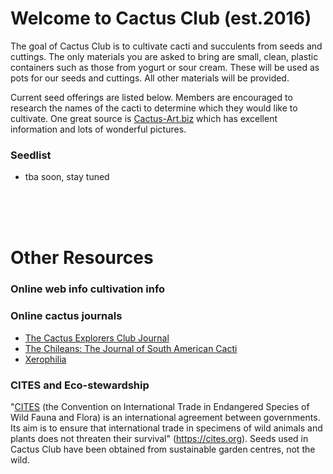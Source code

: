 # Welcome to Cactus Club (est.2016)

The goal of Cactus Club is to cultivate cacti and succulents from seeds and cuttings. The only materials you are asked to bring are small, clean, plastic containers such as those from yogurt or sour cream. These will be used as pots for our seeds and cuttings. All other materials will be provided.

Current seed offerings are listed below. Members are encouraged to research the names of the cacti to determine which they would like to cultivate. One great source is [Cactus-Art.biz](http://www.cactus-art.biz/gallery/Photo_gallery_abc_cactus.htm) which has excellent information and lots of wonderful pictures.

### Seedlist

- tba soon, stay tuned


<BR>
<BR>
<BR>


# Other Resources

### Online web info cultivation info

### Online cactus journals

- [The Cactus Explorers Club Journal](http://www.cactusexplorers.org.uk/journal1.htm)
- [ The Chileans: The Journal of South American Cacti](http://www.cactusexplorers.org.uk/Chileans_home.htm)
- [Xerophilia](http://xerophilia.ro/)

### CITES and Eco-stewardship

"[CITES](https://cites.org) (the Convention on International Trade in Endangered Species of Wild Fauna and Flora) is an international agreement between governments. Its aim is to ensure that international trade in specimens of wild animals and plants does not threaten their survival" (https://cites.org). Seeds used in Cactus Club have been obtained from sustainable garden centres, not the wild.



